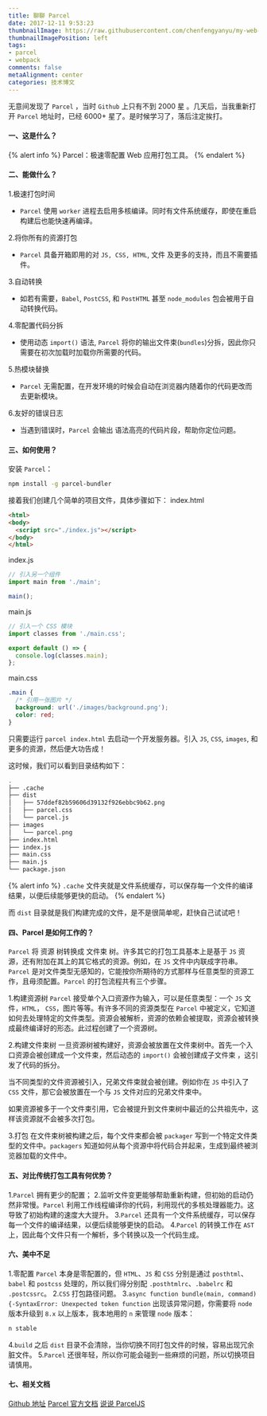 ```yaml
---
title: 聊聊 Parcel
date: 2017-12-11 9:53:23
thumbnailImage: https://raw.githubusercontent.com/chenfengyanyu/my-web-accumulation/master/images/parcel2.png
thumbnailImagePosition: left
tags: 
- parcel
- webpack
comments: false
metaAlignment: center
categories: 技术博文 
---
```

无意间发现了 `Parcel` ，当时 `Github` 上只有不到 2000 星 。几天后，当我重新打开 `Parcel` 地址时，已经 6000+ 星了。是时候学习了，落后注定挨打。
<!-- more -->
#### 一、这是什么？
{% alert info %}
Parcel：极速零配置 Web 应用打包工具。
{% endalert %}

#### 二、能做什么？
1.极速打包时间
- `Parcel` 使用 `worker` 进程去启用多核编译。同时有文件系统缓存，即使在重启构建后也能快速再编译。

2.将你所有的资源打包
- `Parcel` 具备开箱即用的对 `JS, CSS, HTML`, 文件 及更多的支持，而且不需要插件。

3.自动转换
- 如若有需要，`Babel`, `PostCSS`, 和 `PostHTML` 甚至 `node_modules` 包会被用于自动转换代码。

4.零配置代码分拆
- 使用动态 `import()` 语法, `Parcel` 将你的输出文件束(`bundles`)分拆，因此你只需要在初次加载时加载你所需要的代码。

5.热模块替换
- `Parcel` 无需配置，在开发环境的时候会自动在浏览器内随着你的代码更改而去更新模块。

6.友好的错误日志
- 当遇到错误时，`Parcel` 会输出 语法高亮的代码片段，帮助你定位问题。

#### 三、如何使用？
安装 `Parcel`：
```bash
npm install -g parcel-bundler
```
接着我们创建几个简单的项目文件，具体步骤如下：
index.html
```html
<html>
<body>
  <script src="./index.js"></script>
</body>
</html>
```
index.js
```js
// 引入另一个组件
import main from './main';

main();
```
main.js
```js
// 引入一个 CSS 模块
import classes from './main.css';

export default () => {
  console.log(classes.main);
};
```
main.css
```css
.main {
  /* 引用一张图片 */
  background: url('./images/background.png');
  color: red;
}
```
只需要运行 `parcel index.html` 去启动一个开发服务器。引入 `JS`, `CSS`, `images`, 和更多的资源，然后便大功告成！ 

这时候，我们可以看到目录结构如下：
```bash
.
├── .cache
├── dist
│   ├── 57ddef82b59606d39132f926ebbc9b62.png
│   ├── parcel.css
│   └── parcel.js
├── images
│   └── parcel.png
├── index.html
├── index.js
├── main.css
├── main.js
└── package.json
```
{% alert info %}
`.cache` 文件夹就是文件系统缓存，可以保存每一个文件的编译结果，以便后续能够更快的启动。
{% endalert %}

而 `dist` 目录就是我们构建完成的文件，是不是很简单呢，赶快自己试试吧！

#### 四、Parcel 是如何工作的？
`Parcel` 将 资源 树转换成 文件束 树。许多其它的打包工具基本上是基于 `JS` 资源，还有附加在其上的其它格式的资源。例如，在 `JS` 文件中内联成字符串。 `Parcel` 是对文件类型无感知的，它能按你所期待的方式那样与任意类型的资源工作，且毋须配置。`Parcel` 的打包流程共有三个步骤。

1.构建资源树
`Parcel` 接受单个入口资源作为输入，可以是任意类型：一个 `JS` 文件，`HTML`， `CSS`，图片等等。有许多不同的资源类型在 `Parcel` 中被定义，它知道如何去处理特定的文件类型。资源会被解析，资源的依赖会被提取，资源会被转换成最终编译好的形态。此过程创建了一个资源树。

2.构建文件束树
一旦资源树被构建好，资源会被放置在文件束树中。首先一个入口资源会被创建成一个文件束，然后动态的 `import()` 会被创建成子文件束 ，这引发了代码的拆分。

当不同类型的文件资源被引入，兄弟文件束就会被创建。例如你在 `JS` 中引入了 `CSS` 文件，那它会被放置在一个与 `JS` 文件对应的兄弟文件束中。

如果资源被多于一个文件束引用，它会被提升到文件束树中最近的公共祖先中，这样该资源就不会被多次打包。

3.打包
在文件束树被构建之后，每个文件束都会被 `packager` 写到一个特定文件类型的文件中。`packagers` 知道如何从每个资源中将代码合并起来，生成到最终被浏览器加载的文件中。

#### 五、对比传统打包工具有何优势？
1.`Parcel` 拥有更少的配置；
2.监听文件变更能够帮助重新构建，但初始的启动仍然非常慢。`Parcel` 利用工作线程编译你的代码，利用现代的多核处理器能力。这导致了初始构建的速度大大提升。
3.`Parcel` 还具有一个文件系统缓存，可以保存每一个文件的编译结果，以便后续能够更快的启动。
4.`Parcel` 的转换工作在 `AST` 上，因此每个文件只有一个解析，多个转换以及一个代码生成。

#### 六、美中不足
1.零配置
`Parcel` 本身是零配置的，但 `HTML`、`JS` 和 `CSS` 分别是通过 `posthtml`、`babel` 和 `postcss` 处理的，所以我们得分别配 `.posthtmlrc`、`.babelrc` 和 `.postcssrc`。
2.`CSS` 打包路径问题。
3.`async function bundle(main, command) {-SyntaxError: Unexpected token function`
出现该异常问题，你需要将 `node` 版本升级到 `8.x` 以上版本，我本地用的 `n` 来管理 `node` 版本：
```bash
n stable
```
4.`build` 之后 `dist` 目录不会清除，当你切换不同打包文件的时候，容易出现冗余脏文件。
5.`Parcel` 还很年轻，所以你可能会碰到一些麻烦的问题，所以切换项目请慎用。

#### 七、相关文档
[Github 地址](https://github.com/parcel-bundler/parcel)
[Parcel 官方文档](https://parceljs.org/how_it_works.html)
[说说 ParcelJS](https://juejin.im/post/5a288a4951882531d8284c97)

